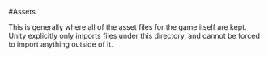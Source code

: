 #Assets

This is generally where all of the asset files for the game itself are kept. Unity explicitly only imports files under this directory, and cannot be forced to import anything outside of it. 